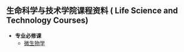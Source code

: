 ##  生命科学与技术学院课程资料 ( Life Science and Technology Courses)

* **专业必修课**
    * [微生物学](./microbiology.md)
    

